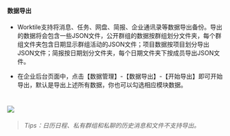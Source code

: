 #### 数据导出

* Worktile支持将消息、任务、网盘、简报、企业通讯录等数据导出备份。导出的数据将会包含一些JSON文件，公开群组的数据按群组划分文件夹，每个群组文件夹包含日期显示群组活动的JSON文件；项目数据按项目划分导出JSON文件；简报按日期划分文件夹，每个日期文件夹下按成员导出JSON文件。

* 在企业后台页面中，点击【数据管理】-【数据导出】-【开始导出】即可开始导出，默认是导出上述所有数据，你也可以勾选相应模块数据。

# ![](/assets/6.2数据导出.jpg)

> _Tips：日历日程、私有群组和私聊的历史消息和文件不支持导出。_



